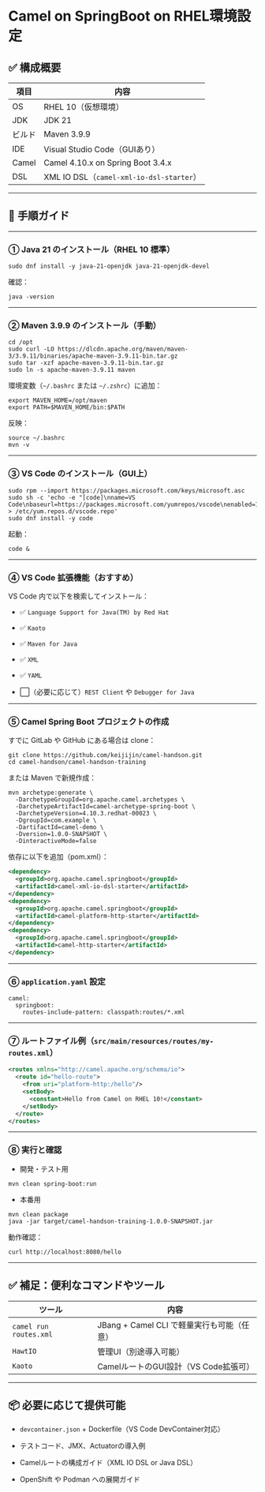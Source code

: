 # Camel on SpringBoot on RHEL環境設定

## **✅ 構成概要**

| 項目 | 内容 |
| ----- | ----- |
| OS | RHEL 10（仮想環境） |
| JDK | JDK 21 |
| ビルド | Maven 3.9.9 |
| IDE | Visual Studio Code（GUIあり） |
| Camel | Camel 4.10.x on Spring Boot 3.4.x |
| DSL | XML IO DSL（`camel-xml-io-dsl-starter`） |

---

## **🧭 手順ガイド**

---

### **① Java 21 のインストール（RHEL 10 標準）**

```shell
sudo dnf install -y java-21-openjdk java-21-openjdk-devel
```

確認：

```shell
java -version
```

---

### **② Maven 3.9.9 のインストール（手動）**

```shell
cd /opt
sudo curl -LO https://dlcdn.apache.org/maven/maven-3/3.9.11/binaries/apache-maven-3.9.11-bin.tar.gz
sudo tar -xzf apache-maven-3.9.11-bin.tar.gz
sudo ln -s apache-maven-3.9.11 maven
```

環境変数（`~/.bashrc` または `~/.zshrc`）に追加：

```shell
export MAVEN_HOME=/opt/maven
export PATH=$MAVEN_HOME/bin:$PATH
```

反映：

```shell
source ~/.bashrc
mvn -v
```

---

### **③ VS Code のインストール（GUI上）**

```shell
sudo rpm --import https://packages.microsoft.com/keys/microsoft.asc
sudo sh -c 'echo -e "[code]\nname=VS Code\nbaseurl=https://packages.microsoft.com/yumrepos/vscode\nenabled=1\ngpgcheck=1\ngpgkey=https://packages.microsoft.com/keys/microsoft.asc" > /etc/yum.repos.d/vscode.repo'
sudo dnf install -y code
```

起動：

```shell
code &
```

---

### **④ VS Code 拡張機能（おすすめ）**

VS Code 内で以下を検索してインストール：

* ✅ `Language Support for Java(TM) by Red Hat`

* ✅ `Kaoto`

* ✅ `Maven for Java`

* ✅ `XML`

* ✅ `YAML`

* ⬜（必要に応じて）`REST Client` や `Debugger for Java`

---

### **⑤ Camel Spring Boot プロジェクトの作成**

すでに GitLab や GitHub にある場合は clone：

```shell
git clone https://github.com/keijijin/camel-handson.git
cd camel-handson/camel-handson-training
```

または Maven で新規作成：

```shell
mvn archetype:generate \
  -DarchetypeGroupId=org.apache.camel.archetypes \
  -DarchetypeArtifactId=camel-archetype-spring-boot \
  -DarchetypeVersion=4.10.3.redhat-00023 \
  -DgroupId=com.example \
  -DartifactId=camel-demo \
  -Dversion=1.0.0-SNAPSHOT \
  -DinteractiveMode=false
```

依存に以下を追加（pom.xml）：

```xml
<dependency>
  <groupId>org.apache.camel.springboot</groupId>
  <artifactId>camel-xml-io-dsl-starter</artifactId>
</dependency>
<dependency>
  <groupId>org.apache.camel.springboot</groupId>
  <artifactId>camel-platform-http-starter</artifactId>
</dependency>
<dependency>
  <groupId>org.apache.camel.springboot</groupId>
  <artifactId>camel-http-starter</artifactId>
</dependency>
```

---

### **⑥ `application.yaml` 設定**

```
camel:
  springboot:
    routes-include-pattern: classpath:routes/*.xml
```

---

### **⑦ ルートファイル例（`src/main/resources/routes/my-routes.xml`）**

```xml
<routes xmlns="http://camel.apache.org/schema/io">
  <route id="hello-route">
    <from uri="platform-http:/hello"/>
    <setBody>
      <constant>Hello from Camel on RHEL 10!</constant>
    </setBody>
  </route>
</routes>
```

---

### **⑧ 実行と確認**
- 開発・テスト用
```shell
mvn clean spring-boot:run
```
- 本番用
```shell
mvn clean package
java -jar target/camel-handson-training-1.0.0-SNAPSHOT.jar
```

動作確認：

```shell
curl http://localhost:8080/hello
```

---

## **✅ 補足：便利なコマンドやツール**

| ツール | 内容 |
| ----- | ----- |
| `camel run routes.xml` | JBang \+ Camel CLI で軽量実行も可能（任意） |
| `HawtIO` | 管理UI（別途導入可能） |
| `Kaoto` | CamelルートのGUI設計（VS Code拡張可） |

---

## **📦 必要に応じて提供可能**

* `devcontainer.json` \+ Dockerfile（VS Code DevContainer対応）

* テストコード、JMX、Actuatorの導入例

* Camelルートの構成ガイド（XML IO DSL or Java DSL）

* OpenShift や Podman への展開ガイド

